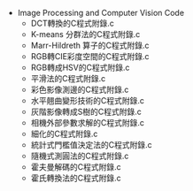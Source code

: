   - Image Processing and Computer Vision Code
    - DCT轉換的C程式附錄.c
	- K-means 分群法的C程式附錄.c
	- Marr-Hildreth 算子的C程式附錄.c
	- RGB轉CIE彩度空間的C程式附錄.c
	- RGB轉成HSV的C程式附錄.c
	- 平滑法的C程式附錄.c
	- 彩色影像測邊的C程式附錄.c
	- 水平翹曲變形技術的C程式附錄.c
	- 灰階影像轉成S樹的C程式附錄.c
	- 相機外部參數求解的C程式附錄.c
	- 細化的C程式附錄.c
	- 統計式門檻值決定法的C程式附錄.c
	- 隨機式測圓法的C程式附錄.c
	- 霍夫曼解碼的C程式附錄.c
	- 霍氏轉換法的C程式附錄.c
